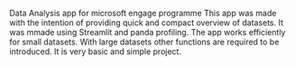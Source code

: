 Data Analysis app for microsoft engage programme
This app was made with the intention of providing quick and compact overview of datasets. It was mmade using Streamlit and panda profiling. The app works efficiently for small datasets. With large datasets other functions are required to be introduced. 
It is very basic and simple project. 
